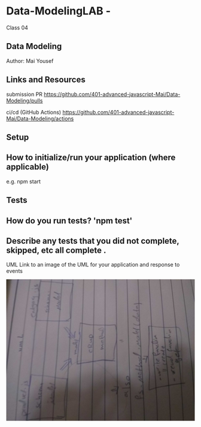 # Data-ModelingLAB -
 Class 04
## Data Modeling
Author: Mai Yousef
## Links and Resources
submission PR
https://github.com/401-advanced-javascript-Mai/Data-Modeling/pulls

ci/cd (GitHub Actions)
https://github.com/401-advanced-javascript-Mai/Data-Modeling/actions

## Setup
## How to initialize/run your application (where applicable)
e.g. npm start
## Tests
## How do you run tests? 'npm test'
## Describe any tests that you did not complete, skipped, etc all complete .
UML
Link to an image of the UML for your application and response to events

![](lab-4.jpg)
